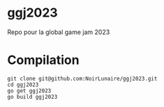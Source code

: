 # ggj2023
Repo pour la global game jam 2023

# Compilation
```
git clone git@github.com:NoirLunaire/ggj2023.git
cd ggj2023
go get ggj2023
go build ggj2023
```
